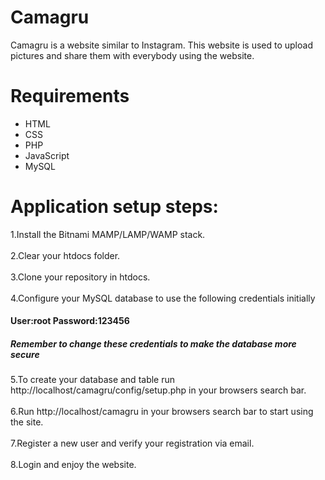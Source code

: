 # Camagru
Camagru is a website similar to Instagram. This website is used to upload pictures and share them with everybody using the website.
# Requirements
* HTML
* CSS
* PHP
* JavaScript
* MySQL

# Application setup steps:
1.Install the Bitnami MAMP/LAMP/WAMP stack.\
\
2.Clear your htdocs folder.\
\
3.Clone your repository in htdocs.\
\
4.Configure your MySQL database to use the following credentials initially
#### User:root Password:123456

##### Remember to change these credentials to make the database more secure

5.To create your database and table run http://localhost/camagru/config/setup.php in your browsers search bar.\
\
6.Run http://localhost/camagru in your browsers search bar to start using the site.\
\
7.Register a new user and verify your registration via email.\
\
8.Login and enjoy the website.
